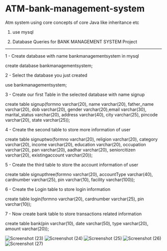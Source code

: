 
# ATM-bank-management-system

Atm system using core concepts of core Java like inheritance etc 





1) use mysql




2) Database Queries for BANK MANAGEMENT SYSTEM Project
---------------------------------------------------

1 - Create database with name bankmanagementsystem in mysql

create database bankmanagementsystem;

2 - Select the database you just created

use bankmanagementsystem;

3 - Create our first Table in the selected database with name signup

create table signup(formno varchar(20), name varchar(20), father_name varchar(20), dob varchar(20), gender varchar(20),email varchar(30), marital_status varchar(20), address varchar(40), city varchar(25), pincode varchar(20), state varchar(25));

4 - Create the second table to store more information of user

create table signuptwo(formno varchar(20), religion varchar(20), category varchar(20), income varchar(20), education varchar(20), occupation varchar(20), pan varchar(20), aadhar varchar(20), seniorcitizen varchar(20), existingaccount varchar(20));

5 - Create the third table to store the account information of user

create table signupthree(formno varchar(20), accountType varchar(40), cardnumber varchar(25), pin varchar(10), facility varchar(100)); 

6 - Create the Login table to store login information

create table login(formno varchar(20), cardnumber varchar(25), pin varchar(10));

7 - Now create bank table to store transactions related information 

create table bank(pin varchar(10), date varchar(50), type varchar(20), amount varchar(20));

![Screenshot (23)](https://user-images.githubusercontent.com/114598638/235504120-b8724269-6d31-46df-af6e-2f1735344852.png)
![Screenshot (24)](https://user-images.githubusercontent.com/114598638/235504842-07fb8003-11d8-4c42-bd09-e82120c0770b.png)
![Screenshot (25)](https://user-images.githubusercontent.com/114598638/235504852-673784d7-4169-491b-a898-6042c6b4e8bc.png)
![Screenshot (26)](https://user-images.githubusercontent.com/114598638/235504866-0a6c6481-4169-41e2-89b3-856e370a7e8d.png)
![Screenshot (27)](https://user-images.githubusercontent.com/114598638/235504878-dc12a68b-a562-42be-98e5-e8ec4267531e.png)
